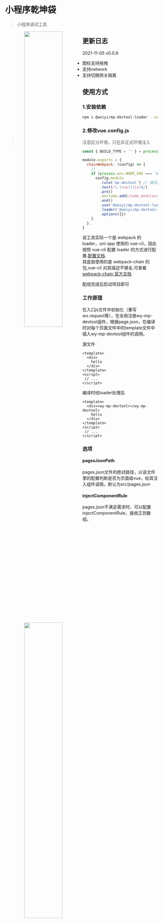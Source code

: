 # 小程序乾坤袋

> 小程序调试工具

<center class="half">
  <img src="https://qnm.hunliji.com/FiVynqoJ0ADV3yL5d9X9q8t8TG1V" width="50%" align="left"/>
  <img src="https://qnm.hunliji.com/FqoqokQwl5eHgy-oMaCm4e3xwTtJ" width="50%" align="left"/>
</center>

<center class="half">
  <img src="https://qnm.hunliji.com/FhMsLJkNBhLS4qoK6KfO37BKPGhW" width="50%" align="left"/>
  <img src="https://qnm.hunliji.com/Fl9q5tN7BGyGYDGF6xu4rNppSlZ4" width="50%" align="left"/>
</center>

## 更新日志
2021-11-05 v0.0.9 
- 图标支持拖拽 
- 支持network
- 支持切换网关隔离


## 使用方式

### 1.安装依赖

```bash
npm i @weiyi/mp-devtool-loader --save-dev
```

### 2.修改vue.config.js
> 注意区分环境，只在非正式环境注入


```javascript
const { BUILD_TYPE = '' } = process.env

module.exports = {
  chainWebpack: (config) => {
    // ...
    if (process.env.NODE_ENV === 'development' || ['平台开发版', '平台测试版'].includes(BUILD_TYPE)) { // 注意区分环境，根据项目实际情况配置
      config.module
        .rule('mp-devtool') // 链式操作用来分组的名字
        .test(/\.(vue)|(js)$/)
        .pre()
        .exclude.add(/node_modules/)
        .end()
        .use('@weiyi/mp-devtool-loader')
        .loader('@weiyi/mp-devtool-loader')
        .options({})
    }
  },
}
```

该工具实际一个是 webpack 的 loader，uni-app 使用的 vue-cli，因此按照 vue-cli 配置 loader 的方式进行配置.[配置文档](https://cli.vuejs.org/zh/guide/webpack.html#%E9%93%BE%E5%BC%8F%E6%93%8D%E4%BD%9C-%E9%AB%98%E7%BA%A7).  
其底层使用的是 webpack-chain 的包,vue-cli 对其描述不够全,可查看[webpack-chain 官方文档](https://github.com/Yatoo2018/webpack-chain/tree/zh-cmn-Hans)


配成完成后启动项目即可


### 工作原理
在入口js文件中初始化（重写wx.request等），在全局注册wy-mp-devtool组件，根据page.json，在编译时对每个页面文件中的template文件中插入wy-mp-devtool组件的调用。

源文件
```vue
<template>
  <div>
    hello
  </div>
</template>
<script>
 // ...
</script>
```

编译时经loader处理后
```vue
<template>
  <div><wy-mp-devtool></wy-mp-devtool>
    hello
  </div>
</template>
<script>
 // ...
</script>
```

### 选项

#### pagesJsonPath
pages.json文件的绝对路径，以该文件里的配置判断是否为页面级vue，给其注入组件调用。默认为src/pages.json

#### injectComponentRule
pages.json不满足需求时，可以配置injectComponentRule，接收正则数组。

